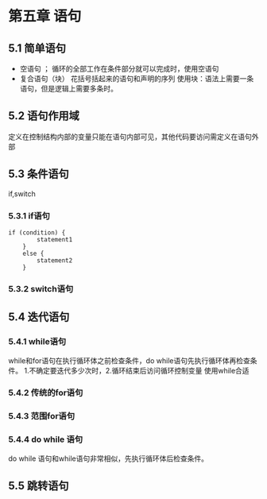 # 第五章 语句
## 5.1 简单语句
* 空语句 ； 循环的全部工作在条件部分就可以完成时，使用空语句
* 复合语句（块） 花括号括起来的语句和声明的序列 使用块：语法上需要一条语句，但是逻辑上需要多条时。
## 5.2 语句作用域
定义在控制结构内部的变量只能在语句内部可见，其他代码要访问需定义在语句外部
## 5.3 条件语句
if,switch
### 5.3.1 if语句
```
if (condition) {
		statement1
	}
	else {
		statement2
	}
  ```
### 5.3.2 switch语句
## 5.4 迭代语句
### 5.4.1 while语句
while和for语句在执行循环体之前检查条件，do while语句先执行循环体再检查条件。
1.不确定要迭代多少次时，2.循环结束后访问循环控制变量 使用while合适
### 5.4.2 传统的for语句
### 5.4.3 范围for语句
### 5.4.4 do while 语句
do while 语句和while语句非常相似，先执行循环体后检查条件。
## 5.5 跳转语句
